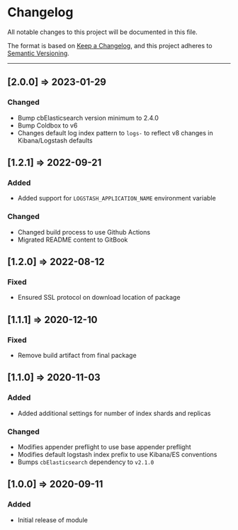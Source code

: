 # Changelog

All notable changes to this project will be documented in this file.

The format is based on [Keep a Changelog](https://keepachangelog.com/en/1.0.0/),
and this project adheres to [Semantic Versioning](https://semver.org/spec/v2.0.0.html).

----
## [2.0.0] => 2023-01-29
### Changed
- Bump cbElasticsearch version minimum to 2.4.0
- Bump Coldbox to v6
- Changes default log index pattern to `logs-` to reflect v8 changes in Kibana/Logstash defaults
## [1.2.1] => 2022-09-21
### Added
- Added support for `LOGSTASH_APPLICATION_NAME` environment variable
### Changed
- Changed build process to use Github Actions
- Migrated README content to GitBook
## [1.2.0] => 2022-08-12
### Fixed
- Ensured SSL protocol on download location of package

## [1.1.1] => 2020-12-10
### Fixed
- Remove build artifact from final package

## [1.1.0] => 2020-11-03
### Added
- Added additional settings for number of index shards and replicas

### Changed
- Modifies appender preflight to use base appender preflight
- Modifies default logstash index prefix to use Kibana/ES conventions
- Bumps `cbElasticsearch` dependency to `v2.1.0`

## [1.0.0] => 2020-09-11

### Added
- Initial release of module